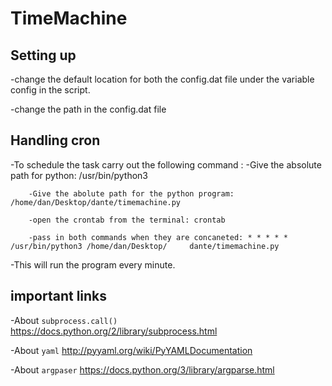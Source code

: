 # TimeMachine

##  Setting up

-change the default location for both the config.dat file under the variable config in the script.

-change the path in the config.dat file

## Handling cron

-To schedule the task carry out the following command :
		-Give the absolute path for python: /usr/bin/python3  
 
		-Give the abolute path for the python program: /home/dan/Desktop/dante/timemachine.py 

		-open the crontab from the terminal: crontab

		-pass in both commands when they are concaneted: * * * * * /usr/bin/python3 /home/dan/Desktop/	   dante/timemachine.py

-This will run the program every minute.

			



##  important links
-About  `subprocess.call()` https://docs.python.org/2/library/subprocess.html

-About `yaml` http://pyyaml.org/wiki/PyYAMLDocumentation

-About `argpaser`  https://docs.python.org/3/library/argparse.html


